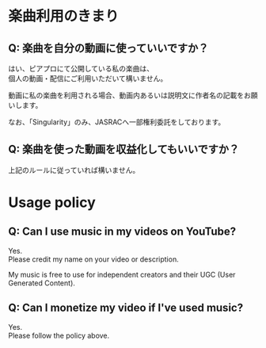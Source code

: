 # 楽曲利用のきまり

## Q: 楽曲を自分の動画に使っていいですか？

はい、ピアプロにて公開している私の楽曲は、<br />
個人の動画・配信にご利用いただいて構いません。

動画に私の楽曲を利用される場合、動画内あるいは説明文に作者名の記載をお願いします。

なお、「Singularity」のみ、JASRACへ一部権利委託をしております。

## Q: 楽曲を使った動画を収益化してもいいですか？

上記のルールに従っていれば構いません。

# Usage policy

## Q: Can I use music in my videos on YouTube?

Yes.<br />
Please credit my name on your video or description.

My music is free to use for independent creators and their UGC (User Generated Content).

## Q: Can I monetize my video if I've used music?

Yes.<br />
Please follow the policy above.